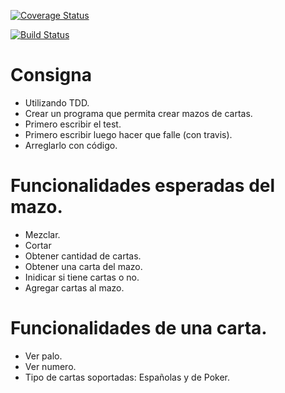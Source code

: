 [![Coverage Status](https://coveralls.io/repos/github/maurotebay/TDD2018/badge.svg?branch=master)](https://coveralls.io/github/maurotebay/TDD2018?branch=master)

[![Build Status](https://travis-ci.org/maurotebay/TDD2018.svg?branch=master)](https://travis-ci.org/maurotebay/TDD2018)
# Consigna

- Utilizando TDD.
- Crear un programa que permita crear mazos de cartas.
- Primero escribir el test.
- Primero escribir luego hacer que falle (con travis).
- Arreglarlo con código.

# Funcionalidades esperadas del mazo.

- Mezclar.
- Cortar
- Obtener cantidad de cartas.
- Obtener una carta del mazo.
- Inidicar si tiene cartas o no.
- Agregar cartas al mazo.

# Funcionalidades de una carta.

- Ver palo.
- Ver numero.
- Tipo de cartas soportadas: Españolas y de Poker.
